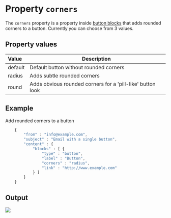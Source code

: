 # Property `corners`   

The `corners` property is a property inside [button blocks](../json/block-button) 
that adds rounded corners to a button. Currently you can choose from 3 values.

## Property values

| Value | Description                                                |
|:------|------------------------------------------------------------|
| default | Default button without rounded corners                   |
| radius | Adds subtle rounded corners                               |
| round | Adds obvious rounded corners for a 'pill-like' button look |

## Example
Add rounded corners to a button

```javascript
    {
        "from" : "info@example.com",
        "subject" : "Email with a single button",
        "content" : {
            "blocks" : [ {
                "type" : "button",
                "label" : "Button",
                "corners" : "radius",
                "link" : "http://www.example.com"
            } ]
        }
    }
```

## Output

![](example-output-button.png)
